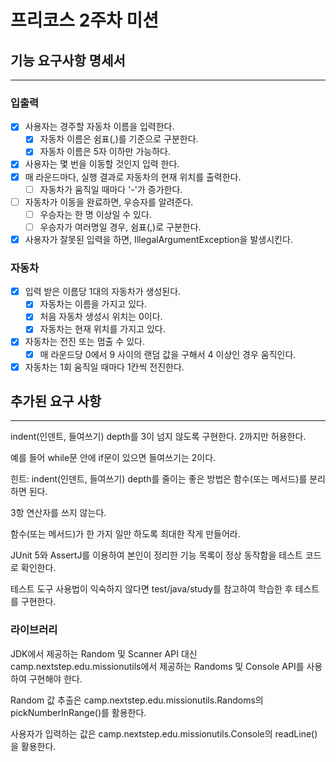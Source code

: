 # 프리코스 2주차 미션

## 기능 요구사항 명세서

---

### 입출력

- [X] 사용자는 경주할 자동차 이름을 입력한다.
    - [X] 자동차 이름은 쉼표(,)를 기준으로 구분한다.
    - [X] 자동차 이름은 5자 이하만 가능하다.
- [X] 사용자는 몇 번을 이동할 것인지 입력 한다.
- [X] 매 라운드마다, 실행 결과로 자동차의 현재 위치를 출력한다.
    - [ ] 자동차가 움직일 때마다 '-'가 증가한다.
- [ ] 자동차가 이동을 완료하면, 우승자를 알려준다.
    - [ ] 우승자는 한 명 이상일 수 있다.
    - [ ] 우승자가 여러명일 경우, 쉼표(,)로 구분한다.
- [X] 사용자가 잘못된 입력을 하면, IllegalArgumentException을 발생시킨다.

### 자동차

- [X] 입력 받은 이름당 1대의 자동차가 생성된다.
    - [X] 자동차는 이름을 가지고 있다.
    - [X] 처음 자동차 생성시 위치는 0이다.
    - [X] 자동차는 현재 위치를 가지고 있다.
- [X] 자동차는 전진 또는 멈출 수 있다.
    - [X] 매 라운드당 0에서 9 사이의 랜덤 값을 구해서 4 이상인 경우 움직인다.
- [X] 자동차는 1회 움직일 때마다 1칸씩 전진한다.

## 추가된 요구 사항

---

indent(인덴트, 들여쓰기) depth를 3이 넘지 않도록 구현한다. 2까지만 허용한다.

예를 들어 while문 안에 if문이 있으면 들여쓰기는 2이다.

힌트: indent(인덴트, 들여쓰기) depth를 줄이는 좋은 방법은 함수(또는 메서드)를 분리하면 된다.

3항 연산자를 쓰지 않는다.

함수(또는 메서드)가 한 가지 일만 하도록 최대한 작게 만들어라.

JUnit 5와 AssertJ를 이용하여 본인이 정리한 기능 목록이 정상 동작함을 테스트 코드로 확인한다.

테스트 도구 사용법이 익숙하지 않다면 test/java/study를 참고하여 학습한 후 테스트를 구현한다.

### 라이브러리

JDK에서 제공하는 Random 및 Scanner API 대신 camp.nextstep.edu.missionutils에서 제공하는 Randoms 및 Console API를 사용하여 구현해야 한다.

Random 값 추출은 camp.nextstep.edu.missionutils.Randoms의 pickNumberInRange()를 활용한다.

사용자가 입력하는 값은 camp.nextstep.edu.missionutils.Console의 readLine()을 활용한다.
